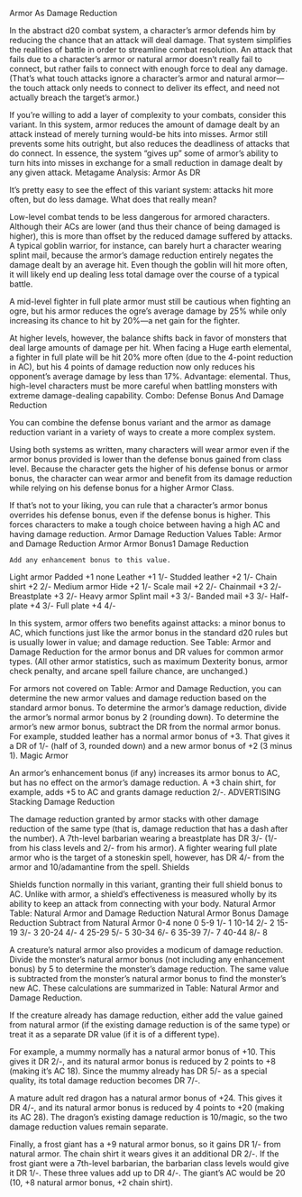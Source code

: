 Armor As Damage Reduction

In the abstract d20 combat system, a character’s armor defends him by reducing the chance that an attack will deal damage. That system simplifies the realities of battle in order to streamline combat resolution. An attack that fails due to a character’s armor or natural armor doesn’t really fail to connect, but rather fails to connect with enough force to deal any damage. (That’s what touch attacks ignore a character’s armor and natural armor—the touch attack only needs to connect to deliver its effect, and need not actually breach the target’s armor.)

If you’re willing to add a layer of complexity to your combats, consider this variant. In this system, armor reduces the amount of damage dealt by an attack instead of merely turning would-be hits into misses. Armor still prevents some hits outright, but also reduces the deadliness of attacks that do connect. In essence, the system “gives up” some of armor’s ability to turn hits into misses in exchange for a small reduction in damage dealt by any given attack.
Metagame Analysis: Armor As DR

It’s pretty easy to see the effect of this variant system: attacks hit more often, but do less damage. What does that really mean?

Low-level combat tends to be less dangerous for armored characters. Although their ACs are lower (and thus their chance of being damaged is higher), this is more than offset by the reduced damage suffered by attacks. A typical goblin warrior, for instance, can barely hurt a character wearing splint mail, because the armor’s damage reduction entirely negates the damage dealt by an average hit. Even though the goblin will hit more often, it will likely end up dealing less total damage over the course of a typical battle.

A mid-level fighter in full plate armor must still be cautious when fighting an ogre, but his armor reduces the ogre’s average damage by 25% while only increasing its chance to hit by 20%—a net gain for the fighter.

At higher levels, however, the balance shifts back in favor of monsters that deal large amounts of damage per hit. When facing a Huge earth elemental, a fighter in full plate will be hit 20% more often (due to the 4-point reduction in AC), but his 4 points of damage reduction now only reduces his opponent’s average damage by less than 17%. Advantage: elemental. Thus, high-level characters must be more careful when battling monsters with extreme damage-dealing capability.
Combo: Defense Bonus And Damage Reduction

You can combine the defense bonus variant and the armor as damage reduction variant in a variety of ways to create a more complex system.

Using both systems as written, many characters will wear armor even if the armor bonus provided is lower than the defense bonus gained from class level. Because the character gets the higher of his defense bonus or armor bonus, the character can wear armor and benefit from its damage reduction while relying on his defense bonus for a higher Armor Class.

If that’s not to your liking, you can rule that a character’s armor bonus overrides his defense bonus, even if the defense bonus is higher. This forces characters to make a tough choice between having a high AC and having damage reduction.
Armor Damage Reduction Values
Table: Armor and Damage Reduction Armor 	Armor
Bonus1 	Damage
Reduction

    Add any enhancement bonus to this value.

Light armor
Padded 	+1 	none
Leather 	+1 	1/-
Studded leather 	+2 	1/-
Chain shirt 	+2 	2/-
Medium armor
Hide 	+2 	1/-
Scale mail 	+2 	2/-
Chainmail 	+3 	2/-
Breastplate 	+3 	2/-
Heavy armor
Splint mail 	+3 	3/-
Banded mail 	+3 	3/-
Half-plate 	+4 	3/-
Full plate 	+4 	4/-

In this system, armor offers two benefits against attacks: a minor bonus to AC, which functions just like the armor bonus in the standard d20 rules but is usually lower in value; and damage reduction. See Table: Armor and Damage Reduction for the armor bonus and DR values for common armor types. (All other armor statistics, such as maximum Dexterity bonus, armor check penalty, and arcane spell failure chance, are unchanged.)

For armors not covered on Table: Armor and Damage Reduction, you can determine the new armor values and damage reduction based on the standard armor bonus. To determine the armor’s damage reduction, divide the armor’s normal armor bonus by 2 (rounding down). To determine the armor’s new armor bonus, subtract the DR from the normal armor bonus. For example, studded leather has a normal armor bonus of +3. That gives it a DR of 1/- (half of 3, rounded down) and a new armor bonus of +2 (3 minus 1).
Magic Armor

An armor’s enhancement bonus (if any) increases its armor bonus to AC, but has no effect on the armor’s damage reduction. A +3 chain shirt, for example, adds +5 to AC and grants damage reduction 2/-.
ADVERTISING
Stacking Damage Reduction

The damage reduction granted by armor stacks with other damage reduction of the same type (that is, damage reduction that has a dash after the number). A 7th-level barbarian wearing a breastplate has DR 3/- (1/- from his class levels and 2/- from his armor). A fighter wearing full plate armor who is the target of a stoneskin spell, however, has DR 4/- from the armor and 10/adamantine from the spell.
Shields

Shields function normally in this variant, granting their full shield bonus to AC. Unlike with armor, a shield’s effectiveness is measured wholly by its ability to keep an attack from connecting with your body.
Natural Armor
Table: Natural Armor and Damage Reduction Natural
Armor Bonus 	Damage
Reduction 	Subtract from
Natural Armor
0-4 	none 	0
5-9 	1/- 	1
10-14 	2/- 	2
15-19 	3/- 	3
20-24 	4/- 	4
25-29 	5/- 	5
30-34 	6/- 	6
35-39 	7/- 	7
40-44 	8/- 	8

A creature’s natural armor also provides a modicum of damage reduction. Divide the monster’s natural armor bonus (not including any enhancement bonus) by 5 to determine the monster’s damage reduction. The same value is subtracted from the monster’s natural armor bonus to find the monster’s new AC. These calculations are summarized in Table: Natural Armor and Damage Reduction.

If the creature already has damage reduction, either add the value gained from natural armor (if the existing damage reduction is of the same type) or treat it as a separate DR value (if it is of a different type).

For example, a mummy normally has a natural armor bonus of +10. This gives it DR 2/-, and its natural armor bonus is reduced by 2 points to +8 (making it’s AC 18). Since the mummy already has DR 5/- as a special quality, its total damage reduction becomes DR 7/-.

A mature adult red dragon has a natural armor bonus of +24. This gives it DR 4/-, and its natural armor bonus is reduced by 4 points to +20 (making its AC 28). The dragon’s existing damage reduction is 10/magic, so the two damage reduction values remain separate.

Finally, a frost giant has a +9 natural armor bonus, so it gains DR 1/- from natural armor. The chain shirt it wears gives it an additional DR 2/-. If the frost giant were a 7th-level barbarian, the barbarian class levels would give it DR 1/-. These three values add up to DR 4/-. The giant’s AC would be 20 (10, +8 natural armor bonus, +2 chain shirt). 
